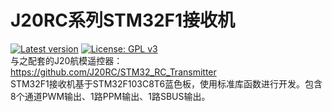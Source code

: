 # J20RC系列STM32F1接收机
[![Latest version](https://img.shields.io/github/v/release/J20RC/STM32F1_Receiver)](https://github.com/J20RC/STM32F1_Receiver/releases)
[![License: GPL v3](https://img.shields.io/badge/License-GPLv3-blue.svg)](https://www.gnu.org/licenses/gpl-3.0)<br>
与之配套的J20航模遥控器：https://github.com/J20RC/STM32_RC_Transmitter <br>
STM32F1接收机基于STM32F103C8T6蓝色板，使用标准库函数进行开发。包含8个通道PWM输出、1路PPM输出、1路SBUS输出。
